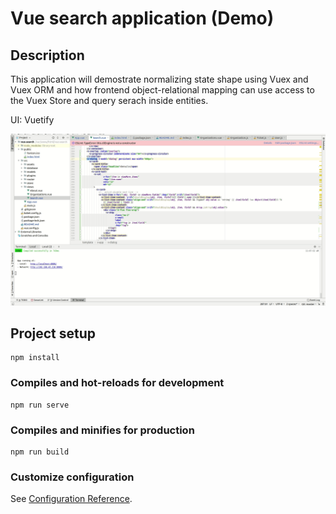 # Vue search application (Demo)

## Description

This application will demostrate normalizing state shape using Vuex and Vuex ORM and how frontend object-relational mapping can use access to the Vuex Store and query serach inside entities. 

UI:
Vuetify

![](demo.gif)

## Project setup
```
npm install
```

### Compiles and hot-reloads for development
```
npm run serve
```

### Compiles and minifies for production
```
npm run build
```

### Customize configuration
See [Configuration Reference](https://cli.vuejs.org/config/).
